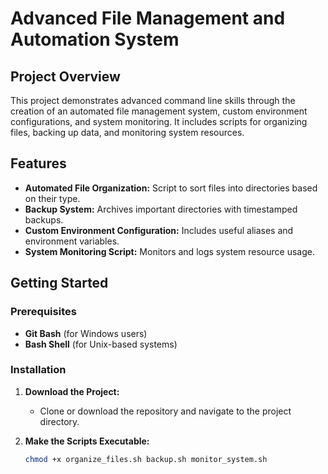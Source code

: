# Advanced File Management and Automation System

## Project Overview

This project demonstrates advanced command line skills through the creation of an automated file management system, custom environment configurations, and system monitoring. It includes scripts for organizing files, backing up data, and monitoring system resources.

## Features

- **Automated File Organization:** Script to sort files into directories based on their type.
- **Backup System:** Archives important directories with timestamped backups.
- **Custom Environment Configuration:** Includes useful aliases and environment variables.
- **System Monitoring Script:** Monitors and logs system resource usage.

## Getting Started

### Prerequisites

- **Git Bash** (for Windows users)
- **Bash Shell** (for Unix-based systems)

### Installation

1. **Download the Project:**
   - Clone or download the repository and navigate to the project directory.

2. **Make the Scripts Executable:**
   ```bash
   chmod +x organize_files.sh backup.sh monitor_system.sh
